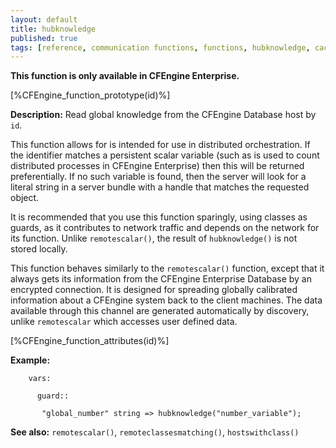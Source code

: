 ```yaml
---
layout: default
title: hubknowledge
published: true
tags: [reference, communication functions, functions, hubknowledge, cached function]
---
```


**This function is only available in CFEngine Enterprise.**

[%CFEngine_function_prototype(id)%]

**Description:** Read global knowledge from the CFEngine Database host by
`id`.

This function allows for is intended for use in distributed orchestration.
If the identifier matches a persistent scalar variable (such as is used to
count distributed processes in CFEngine Enterprise) then this will be returned
preferentially. If no such variable is found, then the server will look for a
literal string in a server bundle with a handle that matches the requested object.

It is recommended that you use this function sparingly, using classes as guards,
as it contributes to network traffic and depends on the network for its function.
Unlike `remotescalar()`, the result of `hubknowledge()` is not stored locally.

This function behaves similarly to the `remotescalar()` function, except that it
always gets its information from the CFEngine Enterprise Database by an encrypted
connection. It is designed for spreading globally calibrated information about
a CFEngine system back to the client machines. The data available through this
channel are generated automatically by discovery, unlike `remotescalar` which
accesses user defined data.


[%CFEngine_function_attributes(id)%]

**Example:**

```cf3
    vars:

      guard::

       "global_number" string => hubknowledge("number_variable");
```

**See also:** `remotescalar()`, `remoteclassesmatching()`, `hostswithclass()`
